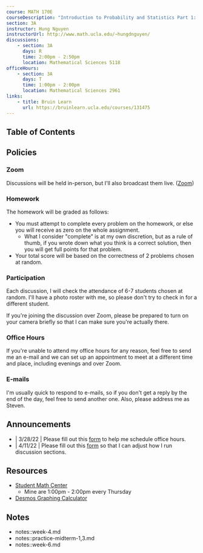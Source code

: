 ```yaml
---
course: MATH 170E
courseDescription: "Introduction to Probability and Statistics Part 1: Probability"
section: 3A
instructor: Hung Nguyen
instructorUrl: http://www.math.ucla.edu/~hungdnguyen/
discussions:
    - section: 3A
      days: R
      time: 2:00pm - 2:50pm
      location: Mathematical Sciences 5118
officeHours:
    - section: 3A
      days: T
      time: 1:00pm - 2:00pm
      location: Mathematical Sciences 2961
links:
    - title: Bruin Learn
      url: https://bruinlearn.ucla.edu/courses/131475
---
```


## Table of Contents

## Policies

### Zoom

Discussions will be held in-person, but I'll also broadcast them live. ([Zoom](https://ucla.zoom.us/j/96801067704))

### Homework

The homework will be graded as follows:

-   You must attempt to complete every problem on the homework, or else you will receive as zero on the whole assignment.
    -   What I consider "complete" is at my own discretion, but as a rule of thumb, if you wrote down what you think is a correct solution, then you will get full points for that problem.
-   Your total score will be based on the correctness of 2 problems chosen at random.

### Participation

Each discussion, I will check the attendance of 6-7 students chosen at random. I'll have a photo roster with me, so please don't try to check in for a different student.

If you're joining the discussion over Zoom, please be prepared to turn on your camera briefly so that I can make sure you're actually there.

### Office Hours

If you're unable to attend my office hours for any reason, feel free to send me an e-mail and we can set up an appointment to meet at a different time and place, including evenings and over Zoom.

### E-mails

I'm usually quick to respond to e-mails, so if you don't get a reply by the end of the day, feel free to send another one. Also, please address me as Steven.

## Announcements

-   | 3/28/22 | Please fill out this [form](https://forms.gle/HkmHm2KuE5LrWzgs9) to help me schedule office hours.
-   | 4/11/22 | Please fill out this [form](https://forms.gle/Sko7CkrCWZdvmmzp8) so that I can adjust how I run discussion sections.

## Resources

-   [Student Math Center](https://ww3.math.ucla.edu/my-calendar/)
    -   Mine are 1:00pm - 2:00pm every Thursday
-   [Desmos Graphing Calculator](https://www.desmos.com/calculator)

## Notes

-   notes::week-4.md
-   notes::practice-midterm-1,3.md
-   notes::week-6.md
